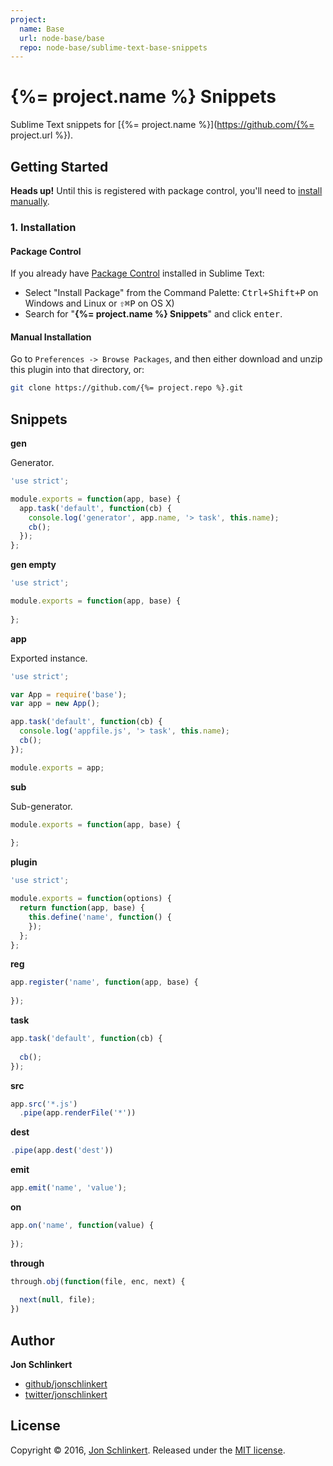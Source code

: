 ```yaml
---
project:
  name: Base
  url: node-base/base
  repo: node-base/sublime-text-base-snippets
---
```

# {%= project.name %} Snippets

Sublime Text snippets for [{%= project.name %}](https://github.com/{%= project.url %}).

## Getting Started

**Heads up!** Until this is registered with package control, you'll need to [install manually](#manual-installation).

### 1. Installation

#### Package Control

If you already have [Package Control](http://wbond.net/sublime_packages/package_control/) installed in Sublime Text:

* Select "Install Package" from the Command Palette: <kbd>Ctrl+Shift+P</kbd> on Windows and Linux or <kbd>⇧⌘P</kbd> on OS X)
* Search for "**{%= project.name %} Snippets**" and click <kbd>enter</kbd>.


#### Manual Installation

Go to `Preferences -> Browse Packages`, and then either download and unzip this plugin into that directory, or:

``` bash
git clone https://github.com/{%= project.repo %}.git
```

## Snippets

**gen**

Generator.

```js
'use strict';

module.exports = function(app, base) {
  app.task('default', function(cb) {
    console.log('generator', app.name, '> task', this.name);
    cb();
  });
};
```

**gen empty**

```js
'use strict';

module.exports = function(app, base) {
  
};
```

**app**

Exported instance.

```js
'use strict';

var App = require('base');
var app = new App();

app.task('default', function(cb) {
  console.log('appfile.js', '> task', this.name);
  cb();
});

module.exports = app;
```

**sub**

Sub-generator.

```js
module.exports = function(app, base) {
  
};
```

**plugin**

```js
'use strict';

module.exports = function(options) {
  return function(app, base) {
    this.define('name', function() {
    });
  };
};
```

**reg**

```js
app.register('name', function(app, base) {
  
});
```

**task**

```js
app.task('default', function(cb) {
  
  cb();
});
```

**src**

```js
app.src('*.js')
  .pipe(app.renderFile('*'))
```

**dest**

```js
.pipe(app.dest('dest'))
```

**emit**

```js
app.emit('name', 'value');
```

**on**

```js
app.on('name', function(value) {
  
});
```

**through**

```js
through.obj(function(file, enc, next) {
  
  next(null, file);
})
```

## Author

**Jon Schlinkert**

* [github/jonschlinkert](https://github.com/jonschlinkert)
* [twitter/jonschlinkert](http://twitter.com/jonschlinkert)

## License

Copyright © 2016, [Jon Schlinkert](https://github.com/jonschlinkert).
Released under the [MIT license](LICENSE).
